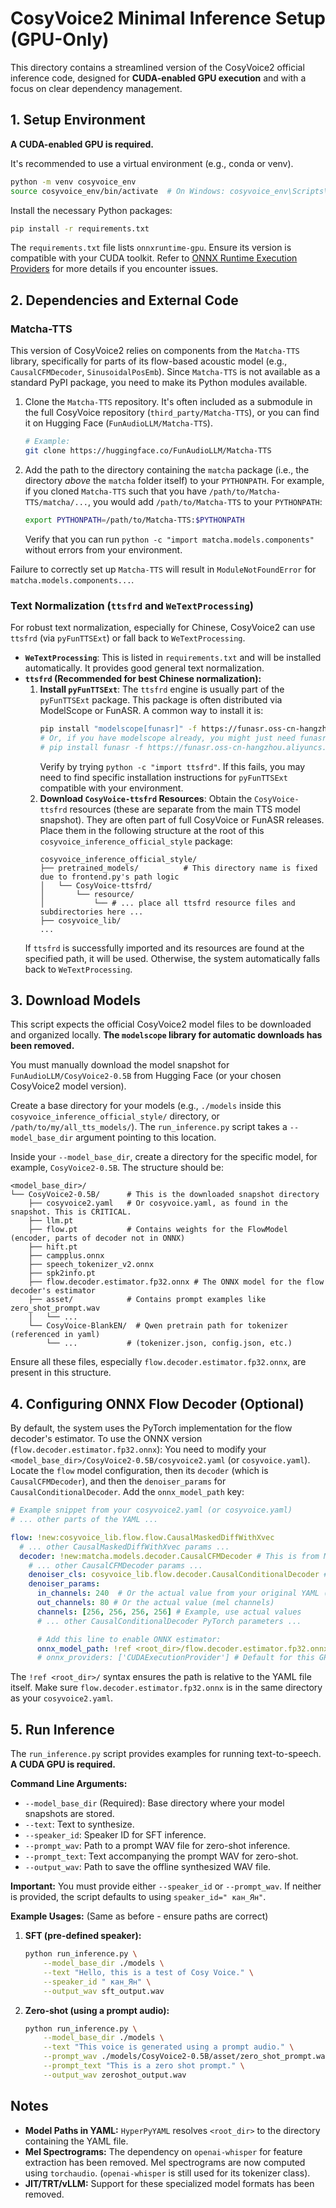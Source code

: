 # CosyVoice2 Minimal Inference Setup (GPU-Only)

This directory contains a streamlined version of the CosyVoice2 official inference code, designed for **CUDA-enabled GPU execution** and with a focus on clear dependency management.

## 1. Setup Environment

**A CUDA-enabled GPU is required.**

It's recommended to use a virtual environment (e.g., conda or venv).

```bash
python -m venv cosyvoice_env
source cosyvoice_env/bin/activate  # On Windows: cosyvoice_env\Scripts\activate
```

Install the necessary Python packages:
```bash
pip install -r requirements.txt
```
The `requirements.txt` file lists `onnxruntime-gpu`. Ensure its version is compatible with your CUDA toolkit. Refer to [ONNX Runtime Execution Providers](https://onnxruntime.ai/docs/execution-providers/) for more details if you encounter issues.

## 2. Dependencies and External Code

### Matcha-TTS
This version of CosyVoice2 relies on components from the `Matcha-TTS` library, specifically for parts of its flow-based acoustic model (e.g., `CausalCFMDecoder`, `SinusoidalPosEmb`). Since `Matcha-TTS` is not available as a standard PyPI package, you need to make its Python modules available.

1.  Clone the `Matcha-TTS` repository. It's often included as a submodule in the full CosyVoice repository (`third_party/Matcha-TTS`), or you can find it on Hugging Face (`FunAudioLLM/Matcha-TTS`).
    ```bash
    # Example:
    git clone https://huggingface.co/FunAudioLLM/Matcha-TTS
    ```
2.  Add the path to the directory containing the `matcha` package (i.e., the directory *above* the `matcha` folder itself) to your `PYTHONPATH`.
    For example, if you cloned `Matcha-TTS` such that you have `/path/to/Matcha-TTS/matcha/...`, you would add `/path/to/Matcha-TTS` to your `PYTHONPATH`:
    ```bash
    export PYTHONPATH=/path/to/Matcha-TTS:$PYTHONPATH
    ```
    Verify that you can run `python -c "import matcha.models.components"` without errors from your environment.

Failure to correctly set up `Matcha-TTS` will result in `ModuleNotFoundError` for `matcha.models.components...`.

### Text Normalization (`ttsfrd` and `WeTextProcessing`)
For robust text normalization, especially for Chinese, CosyVoice2 can use `ttsfrd` (via `pyFunTTSExt`) or fall back to `WeTextProcessing`.

*   **`WeTextProcessing`**: This is listed in `requirements.txt` and will be installed automatically. It provides good general text normalization.
*   **`ttsfrd` (Recommended for best Chinese normalization):**
    1.  **Install `pyFunTTSExt`**: The `ttsfrd` engine is usually part of the `pyFunTTSExt` package. This package is often distributed via ModelScope or FunASR. A common way to install it is:
        ```bash
        pip install "modelscope[funasr]" -f https://funasr.oss-cn-hangzhou.aliyuncs.com/wheels/index.html
        # Or, if you have modelscope already, you might just need funasr components:
        # pip install funasr -f https://funasr.oss-cn-hangzhou.aliyuncs.com/wheels/index.html
        ```
        Verify by trying `python -c "import ttsfrd"`. If this fails, you may need to find specific installation instructions for `pyFunTTSExt` compatible with your environment.
    2.  **Download `CosyVoice-ttsfrd` Resources**:
        Obtain the `CosyVoice-ttsfrd` resources (these are separate from the main TTS model snapshot). They are often part of full CosyVoice or FunASR releases.
        Place them in the following structure at the root of this `cosyvoice_inference_official_style` package:
        ```
        cosyvoice_inference_official_style/
        ├── pretrained_models/          # This directory name is fixed due to frontend.py's path logic
        │   └── CosyVoice-ttsfrd/
        │       └── resource/
        │           └── # ... place all ttsfrd resource files and subdirectories here ...
        ├── cosyvoice_lib/
        ...
        ```
    If `ttsfrd` is successfully imported and its resources are found at the specified path, it will be used. Otherwise, the system automatically falls back to `WeTextProcessing`.

## 3. Download Models

This script expects the official CosyVoice2 model files to be downloaded and organized locally. **The `modelscope` library for automatic downloads has been removed.**

You must manually download the model snapshot for `FunAudioLLM/CosyVoice2-0.5B` from Hugging Face (or your chosen CosyVoice2 model version).

Create a base directory for your models (e.g., `./models` inside this `cosyvoice_inference_official_style/` directory, or `/path/to/my/all_tts_models/`). The `run_inference.py` script takes a `--model_base_dir` argument pointing to this location.

Inside your `--model_base_dir`, create a directory for the specific model, for example, `CosyVoice2-0.5B`. The structure should be:

```
<model_base_dir>/
└── CosyVoice2-0.5B/      # This is the downloaded snapshot directory
    ├── cosyvoice2.yaml   # Or cosyvoice.yaml, as found in the snapshot. This is CRITICAL.
    ├── llm.pt
    ├── flow.pt           # Contains weights for the FlowModel (encoder, parts of decoder not in ONNX)
    ├── hift.pt
    ├── campplus.onnx
    ├── speech_tokenizer_v2.onnx
    ├── spk2info.pt
    ├── flow.decoder.estimator.fp32.onnx # The ONNX model for the flow decoder's estimator
    ├── asset/            # Contains prompt examples like zero_shot_prompt.wav
    │   └── ...
    └── CosyVoice-BlankEN/  # Qwen pretrain path for tokenizer (referenced in yaml)
        └── ...           # (tokenizer.json, config.json, etc.)
```
Ensure all these files, especially `flow.decoder.estimator.fp32.onnx`, are present in this structure.


## 4. Configuring ONNX Flow Decoder (Optional)

By default, the system uses the PyTorch implementation for the flow decoder's estimator. To use the ONNX version (`flow.decoder.estimator.fp32.onnx`):
You need to modify your `<model_base_dir>/CosyVoice2-0.5B/cosyvoice2.yaml` (or `cosyvoice.yaml`).
Locate the `flow` model configuration, then its `decoder` (which is `CausalCFMDecoder`), and then the `denoiser_params` for `CausalConditionalDecoder`. Add the `onnx_model_path` key:

```yaml
# Example snippet from your cosyvoice2.yaml (or cosyvoice.yaml)
# ... other parts of the YAML ...

flow: !new:cosyvoice_lib.flow.flow.CausalMaskedDiffWithXvec
  # ... other CausalMaskedDiffWithXvec params ...
  decoder: !new:matcha.models.decoder.CausalCFMDecoder # This is from Matcha-TTS
    # ... other CausalCFMDecoder params ...
    denoiser_cls: cosyvoice_lib.flow.decoder.CausalConditionalDecoder # Path to our decoder
    denoiser_params:
      in_channels: 240  # Or the actual value from your original YAML (packed input channels)
      out_channels: 80 # Or the actual value (mel channels)
      channels: [256, 256, 256, 256] # Example, use actual values
      # ... other CausalConditionalDecoder PyTorch parameters ...

      # Add this line to enable ONNX estimator:
      onnx_model_path: !ref <root_dir>/flow.decoder.estimator.fp32.onnx
      # onnx_providers: ['CUDAExecutionProvider'] # Default for this GPU-only setup
```
The `!ref <root_dir>/` syntax ensures the path is relative to the YAML file itself. Make sure `flow.decoder.estimator.fp32.onnx` is in the same directory as your `cosyvoice2.yaml`.

## 5. Run Inference

The `run_inference.py` script provides examples for running text-to-speech. **A CUDA GPU is required.**

**Command Line Arguments:**
*   `--model_base_dir` (Required): Base directory where your model snapshots are stored.
*   `--text`: Text to synthesize.
*   `--speaker_id`: Speaker ID for SFT inference.
*   `--prompt_wav`: Path to a prompt WAV file for zero-shot inference.
*   `--prompt_text`: Text accompanying the prompt WAV for zero-shot.
*   `--output_wav`: Path to save the offline synthesized WAV file.

**Important:** You must provide either `--speaker_id` or `--prompt_wav`. If neither is provided, the script defaults to using `speaker_id=" кан_Ян"`.

**Example Usages:**
(Same as before - ensure paths are correct)

1.  **SFT (pre-defined speaker):**
    ```bash
    python run_inference.py \
        --model_base_dir ./models \
        --text "Hello, this is a test of Cosy Voice." \
        --speaker_id " кан_Ян" \
        --output_wav sft_output.wav
    ```

2.  **Zero-shot (using a prompt audio):**
    ```bash
    python run_inference.py \
        --model_base_dir ./models \
        --text "This voice is generated using a prompt audio." \
        --prompt_wav ./models/CosyVoice2-0.5B/asset/zero_shot_prompt.wav \
        --prompt_text "This is a zero shot prompt." \
        --output_wav zeroshot_output.wav
    ```

## Notes

*   **Model Paths in YAML:** `HyperPyYAML` resolves `<root_dir>` to the directory containing the YAML file.
*   **Mel Spectrograms:** The dependency on `openai-whisper` for feature extraction has been removed. Mel spectrograms are now computed using `torchaudio`. (`openai-whisper` is still used for its tokenizer class).
*   **JIT/TRT/vLLM:** Support for these specialized model formats has been removed.
```
